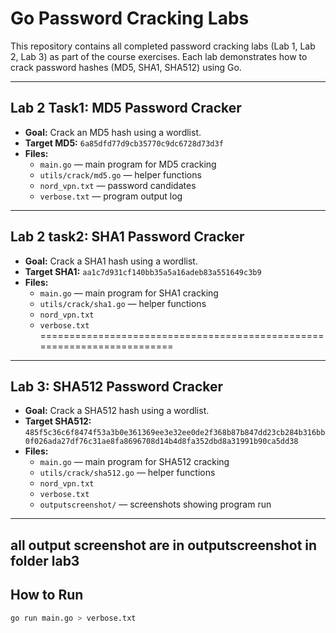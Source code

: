 # Go Password Cracking Labs

This repository contains all completed password cracking labs (Lab 1, Lab 2, Lab 3) as part of the course exercises. Each lab demonstrates how to crack password hashes (MD5, SHA1, SHA512) using Go.

---

## Lab 2 Task1: MD5 Password Cracker
- **Goal:** Crack an MD5 hash using a wordlist.
- **Target MD5:** `6a85dfd77d9cb35770c9dc6728d73d3f`
- **Files:**
  - `main.go` — main program for MD5 cracking
  - `utils/crack/md5.go` — helper functions
  - `nord_vpn.txt` — password candidates
  - `verbose.txt` — program output log


---

## Lab 2 task2: SHA1 Password Cracker
- **Goal:** Crack a SHA1 hash using a wordlist.
- **Target SHA1:** `aa1c7d931cf140bb35a5a16adeb83a551649c3b9`
- **Files:**
  - `main.go` — main program for SHA1 cracking
  - `utils/crack/sha1.go` — helper functions
  - `nord_vpn.txt`
  - `verbose.txt`
 ========================================================================

---

## Lab 3: SHA512 Password Cracker
- **Goal:** Crack a SHA512 hash using a wordlist.
- **Target SHA512:**  
`485f5c36c6f8474f53a3b0e361369ee3e32ee0de2f368b87b847dd23cb284b316bb0f026ada27df76c31ae8fa8696708d14b4d8fa352dbd8a31991b90ca5dd38`
- **Files:**
  - `main.go` — main program for SHA512 cracking
  - `utils/crack/sha512.go` — helper functions
  - `nord_vpn.txt`
  - `verbose.txt`
  - `outputscreenshot/` — screenshots showing program run

---

## all output screenshot are in outputscreenshot in folder lab3
## How to Run
```bash
go run main.go > verbose.txt
